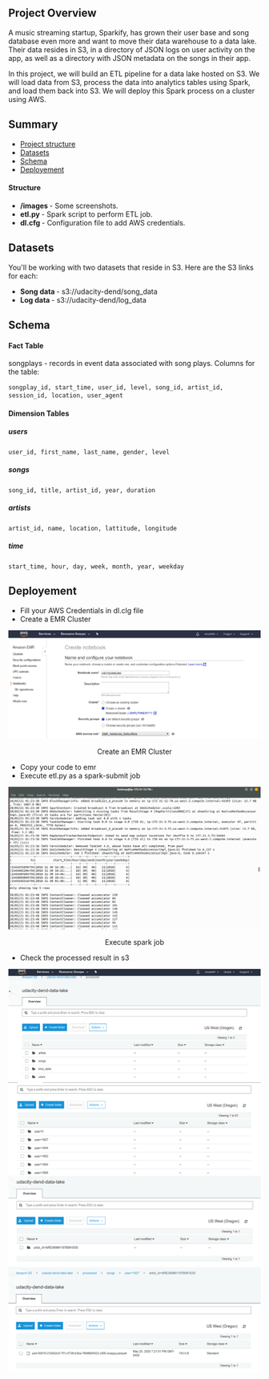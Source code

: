 ## Project Overview

A music streaming startup, Sparkify, has grown their user base and song database even more and want to move their 
data warehouse to a data lake. Their data resides in S3, in a directory of JSON logs on user activity on the app, 
as well as a directory with JSON metadata on the songs in their app.

In this project, we will build an ETL pipeline for a data lake hosted on S3. 
We will load data from S3, process the data into analytics tables using Spark, and load them back into S3. 
We will deploy this Spark process on a cluster using AWS.

## Summary
* [Project structure](#Structure)
* [Datasets](#Datasets)
* [Schema](#Schema)
* [Deployement](#Deployement)

#### Structure

* <b> /images </b> - Some screenshots.
* <b> etl.py </b> - Spark script to perform ETL job.
* <b> dl.cfg </b> - Configuration file to add AWS credentials.

## Datasets

You'll be working with two datasets that reside in S3. Here are the S3 links for each:

* <b> Song data </b> - s3://udacity-dend/song_data
* <b> Log data </b> - s3://udacity-dend/log_data

## Schema

#### Fact Table
songplays - records in event data associated with song plays. Columns for the table:

    songplay_id, start_time, user_id, level, song_id, artist_id, session_id, location, user_agent

#### Dimension Tables 
##### users

    user_id, first_name, last_name, gender, level
##### songs

    song_id, title, artist_id, year, duration

##### artists

    artist_id, name, location, lattitude, longitude

##### time

    start_time, hour, day, week, month, year, weekday

## Deployement

* Fill your AWS Credentials in dl.clg file
* Create a EMR Cluster 

<div align="center">
<img src=images/emr.png >
<p>Create an EMR Cluster</p>
</div>

* Copy your code to emr 
* Execute etl.py as a spark-submit job

<div align="center">
<img src=images/etl.png >
<p>Execute spark job</p>
</div>

* Check the processed result in s3
<div align="center">
<img src=images/s3.png >
</div>
<div align="center">
<img src=images/s32.png >
</div>
<div align="center">
<img src=images/s33.png >
</div>
<div align="center">
<img src=images/s34.png >
</div>
